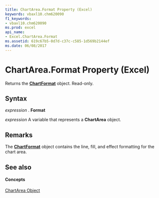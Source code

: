 ```yaml
---
title: ChartArea.Format Property (Excel)
keywords: vbaxl10.chm620090
f1_keywords:
- vbaxl10.chm620090
ms.prod: excel
api_name:
- Excel.ChartArea.Format
ms.assetid: 619c67b5-0d7d-c37c-c585-1d569b2144ef
ms.date: 06/08/2017
---
```



# ChartArea.Format Property (Excel)

Returns the **[ChartFormat](chartformat-object-excel.md)** object. Read-only.


## Syntax

 _expression_ . **Format**

 _expression_ A variable that represents a **ChartArea** object.


## Remarks

The **[ChartFormat](chartformat-object-excel.md)** object contains the line, fill, and effect formatting for the chart area.


## See also


#### Concepts


[ChartArea Object](chartarea-object-excel.md)

